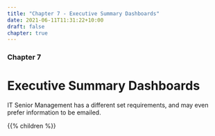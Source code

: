 ```yaml
---
title: "Chapter 7 - Executive Summary Dashboards"
date: 2021-06-11T11:31:22+10:00
draft: false
chapter: true
---
```


### Chapter 7
# Executive Summary Dashboards

IT Senior Management has a different set requirements, and may even prefer information to be emailed.

{{% children %}}